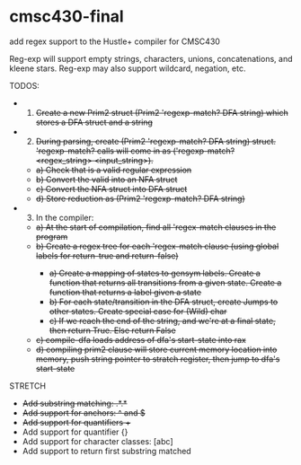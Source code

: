 # cmsc430-final
add regex support to the Hustle+ compiler for CMSC430

Reg-exp will support empty strings, characters, unions, concatenations, and kleene stars.
Reg-exp may also support wildcard, negation, etc.

TODOS:
- 1) <del> Create a new Prim2 struct (Prim2 'regexp-match? DFA string) which stores a DFA struct and a string <del>
- 2) <del> During parsing, create (Prim2 'regexp-match? DFA string) struct. 'regexp-match? calls will come in as ('regexp-match? <regex_string> <input_string>). <del>
   -  <del> a) Check that <regex string> is a valid regular expression <del>
   -  <del> b) Convert the valid <regex string> into an NFA struct <del>
   -  <del> c) Convert the NFA struct into DFA struct <del>
   -  <del> d) Store reduction as (Prim2 'regexp-match? DFA string) <del>
- 3) In the compiler:
   - <del> a) At the start of compilation, find all 'regex-match clauses in the program <del>
   - <del> b) Create a regex tree for each 'regex-match clause (using global labels for return-true and return-false) <del>
      -  <del> a) Create a mapping of states to gensym labels. Create a function that returns
      all transitions from a given state. Create a function that returns a label given a state <del>
      -  <del> b) For each state/transition in the DFA struct, create Jumps to other states. Create special case <del>
      for (Wild) char
      -  <del> c) If we reach the end of the string, and we're at a final state, then return True. Else return False <del>
   - <del> c) compile-dfa loads address of dfa's start-state into rax <del>
   - <del> d) compiling prim2 clause will store current memory location into memory, push string
   pointer to stratch register, then jump to dfa's start-state <del>


STRETCH
- <del> Add substring matching: \.\*<reg-exp>\.\* <del>
- <del> Add support for anchors: ^ and $ <del>
- <del> Add support for quantifiers + <del>
- Add support for quantifier {}
- Add support for character classes: [abc]
- Add support to return first substring matched